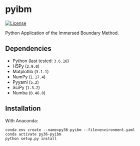 # pyibm

[![License](https://img.shields.io/badge/License-BSD%203--Clause-blue.svg)](https://github.com/mesnardo/pyibm/raw/master/LICENSE)

Python Application of the Immersed Boundary Method.

## Dependencies

* Python (last tested: `3.6.10`)
* H5Py (`2.9.0`)
* Matplotlib (`3.1.1`)
* NumPy (`1.17.4`)
* Pyyaml (`5.2`)
* SciPy (`1.3.2`)
* Numba (`0.46.0`)

## Installation

With Anaconda:

```shell
conda env create --name=py36-pyibm --file=environment.yaml
conda activate py36-pyibm
python setup.py install
```
